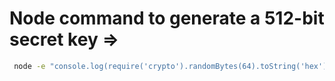# Node command to generate a 512-bit secret key =>

``` bash
 node -e "console.log(require('crypto').randomBytes(64).toString('hex'))"
```
